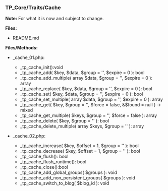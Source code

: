 ### TP_Core/Traits/Cache

**Note:** For what it is now and subject to change. 

**Files:** 
- README.md

**Files/Methods:** 
- _cache_01.php: 	
	- _tp_cache_init():void  
	- _tp_cache_add( $key, $data, $group = '', $expire = 0 ): bool 
	- _tp_cache_add_multiple( array $data, $group = '', $expire = 0 ): array 
	- _tp_cache_replace( $key, $data, $group = '', $expire = 0 ): bool 
	- _tp_cache_set( $key, $data, $group = '', $expire = 0 ): bool 
	- _tp_cache_set_multiple( array $data, $group = '', $expire = 0 ): array 
	- _tp_cache_get( $key, $group = '', $force = false, &$found = null ) -> mixed
	- _tp_cache_get_multiple( $keys, $group = '', $force = false ): array 
	- _tp_cache_delete( $key, $group = '' ): bool 
	- _tp_cache_delete_multiple( array $keys, $group = '' ): array 

- _cache_02.php: 	
	- _tp_cache_increase( $key, $offset = 1, $group = '' ): bool  
	- _tp_cache_decrease( $key, $offset = 1, $group = '' ): bool  
	- _tp_cache_flush(): bool  
	- _tp_cache_flush_runtime(): bool  
	- _tp_cache_close():bool  
	- _tp_cache_add_global_groups( $groups ): void  
	- _tp_cache_add_non_persistent_groups( $groups ): void  
	- _tp_cache_switch_to_blog( $blog_id ): void  
